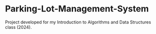 # Parking-Lot-Management-System
Project developed for my Introduction to Algorithms and Data Structures class (2024).
